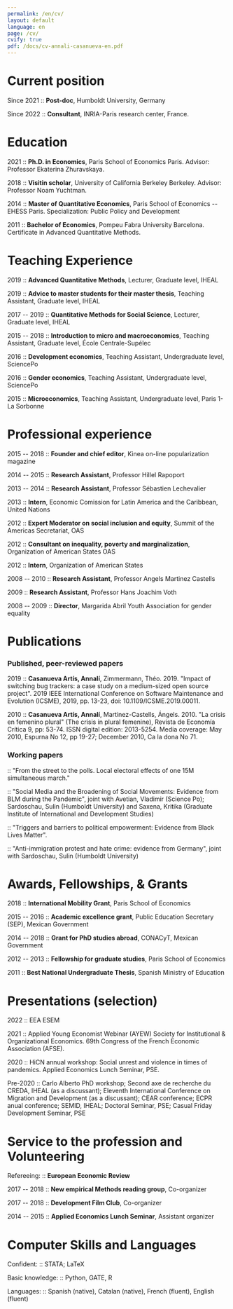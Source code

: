 ```yaml
---
permalink: /en/cv/
layout: default
language: en
page: /cv/
cvify: true
pdf: /docs/cv-annali-casanueva-en.pdf
---
```


Current position
================

Since 2021 :: **Post-doc**, Humboldt University, Germany

Since 2022 :: **Consultant**, INRIA-Paris research center, France.

Education
=========

2021 :: **Ph.D. in Economics**, Paris School of Economics Paris. Advisor: Professor Ekaterina Zhuravskaya.

2018 :: **Visitin scholar**, University of California Berkeley Berkeley. Advisor: Professor Noam Yuchtman.

2014 :: **Master of Quantitative Economics**, Paris School of Economics -- EHESS Paris. Specialization: Public Policy and Development

2011 :: **Bachelor of Economics**, Pompeu Fabra University Barcelona. Certificate in Advanced Quantitative Methods.

Teaching Experience
===================

2019 :: **Advanced Quantitative Methods**, Lecturer, Graduate level, IHEAL

2019 :: **Advice to master students for their master thesis**, Teaching Assistant, Graduate level, IHEAL

2017 -- 2019 :: **Quantitative Methods for Social Science**, Lecturer, Graduate level, IHEAL

2015 -- 2018 :: **Introduction to micro and macroeconomics**, Teaching Assistant, Graduate level, École Centrale-Supélec

2016 :: **Development economics**, Teaching Assistant, Undergraduate level, SciencePo

2016 :: **Gender economics**, Teaching Assistant, Undergraduate level, SciencePo

2015 :: **Microeconomics**, Teaching Assistant, Undergraduate level, Paris 1-La Sorbonne

Professional experience
=======================

2015 -- 2018 :: **Founder and chief editor**, Kinea on-line popularization magazine

2014 -- 2015 :: **Research Assistant**, Professor Hillel Rapoport

2013 -- 2014 :: **Research Assistant**, Professor Sébastien Lechevalier

2013 :: **Intern**, Economic Comission for Latin America and the Caribbean, United Nations

2012 :: **Expert Moderator on social inclusion and equity**, Summit of the Americas Secretariat, OAS

2012 :: **Consultant on inequality, poverty and marginalization**, Organization of American States OAS

2012 :: **Intern**, Organization of American States

2008 -- 2010 :: **Research Assistant**, Professor Angels Martinez Castells

2009 :: **Research Assistant**, Professor Hans Joachim Voth

2008 -- 2009 :: **Director**, Margarida Abril Youth Association for gender equality



Publications
============

### Published, peer-reviewed papers

2019 :: **Casanueva Artís, Annalí**, Zimmermann, Théo. 2019. "Impact of switching bug trackers: a case study on a medium-sized open source project". 2019 IEEE International Conference on Software Maintenance and Evolution (ICSME), 2019, pp. 13-23, doi: 10.1109/ICSME.2019.00011.

2010 :: **Casanueva Artís, Annalí**, Martinez-Castells, Ángels. 2010. "La crisis en femenino plural" (The crisis in plural femenine), Revista de Economía Crítica 9, pp: 53-74. ISSN digital edition: 2013-5254. Media coverage: May 2010, Espurna No 12, pp 19-27; December 2010, Ca la dona No 71.

### Working papers

:: "From the street to the polls. Local electoral effects of one 15M simultaneous march."

:: "Social Media and the Broadening of Social Movements: Evidence from BLM during the Pandemic", joint with Avetian, Vladimir (Science Po); Sardoschau, Sulin (Humboldt University) and Saxena, Kritika (Graduate Institute of International and Development Studies)

:: "Triggers and barriers to political empowerment: Evidence from Black Lives Matter".

:: "Anti-immigration protest and hate crime: evidence from Germany", joint with Sardoschau, Sulin (Humboldt University)


Awards, Fellowships, & Grants
=============================

2018 :: **International Mobility Grant**, Paris School of Economics

2015 -- 2016 :: **Academic excellence grant**, Public Education Secretary (SEP), Mexican Government

2014 -- 2018 :: **Grant for PhD studies abroad**, CONACyT, Mexican Government

2012 -- 2013 :: **Fellowship for graduate studies**, Paris School of Economics

2011 :: **Best National Undergraduate Thesis**, Spanish Ministry of Education


Presentations (selection)
========================

2022 :: EEA ESEM

2021 :: Applied Young Economist Webinar (AYEW)
Society for Institutional & Organizational Economics.
69th Congress of the French Economic Association (AFSE).

2020 :: HiCN annual workshop: Social unrest and violence in times of pandemics.
Applied Economics Lunch Seminar, PSE.

Pre-2020 :: Carlo Alberto PhD workshop; Second axe de recherche du CREDA, IHEAL (as a discussant);
Eleventh International Conference on Migration and Development (as a discussant); CEAR
conference; ECPR anual conference; SEMID, IHEAL; Doctoral Seminar, PSE; Casual Friday
Development Seminar, PSE


Service to the profession and Volunteering
==========================================

Refereeing: :: **European Economic Review**

2017 -- 2018 :: **New empirical Methods reading group**, Co-organizer

2017 -- 2018 :: **Development Film Club**, Co-organizer

2014 -- 2015 :: **Applied Economics Lunch Seminar**, Assistant organizer


Computer Skills and Languages
=============================

Confident: :: STATA; LaTeX

Basic knowledge: :: Python, GATE, R

Languages: :: Spanish (native), Catalan (native), French (fluent), English (fluent)
